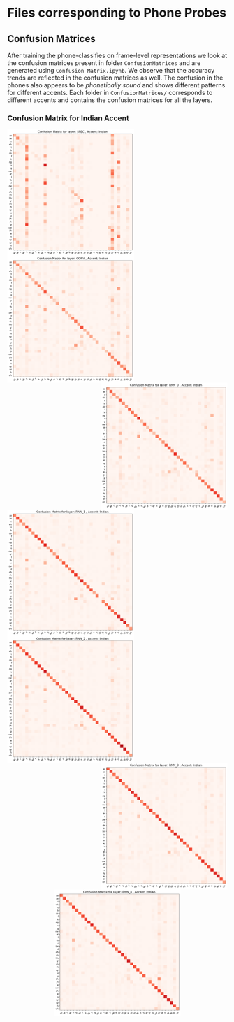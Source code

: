 # Files corresponding to Phone Probes

## Confusion Matrices
After training the phone-classifies on frame-level representations we look at the confusion matrices present in folder `ConfusionMatrices` and are generated using `Confusion Matrix.ipynb`. We observe that the accuracy trends are reflected in the confusion matrices as well. The confusion in the phones also appears to be *phonetically sound* and shows different patterns for different accents. Each folder in `ConfusionMatrices/` corresponds to different accents and contains the confusion matrices for all the layers.

### Confusion Matrix for Indian Accent
<img align="left" width="290" height="290" src=ConfusionMatrices/indian/Conf_spec_indian.png> <img align="center" width="290" height="290" src=ConfusionMatrices/indian/Conf_conv_indian.png><img align="right" width="290" height="290" src=ConfusionMatrices/indian/Conf_rnn_0_indian.png>

<img align="left" width="290" height="290" src=ConfusionMatrices/indian/Conf_rnn_1_indian.png> <img align="center" width="290" height="290" src=ConfusionMatrices/indian/Conf_rnn_2_indian.png><img align="right" width="290" height="290" src=ConfusionMatrices/indian/Conf_rnn_3_indian.png>
<p align="center">
  <img width="290" height="290" src=ConfusionMatrices/indian/Conf_rnn_4_indian.png>
</p>





